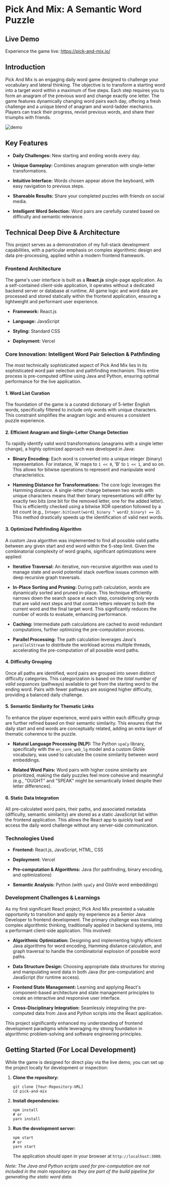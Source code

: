# Pick And Mix: A Semantic Word Puzzle

## Live Demo

Experience the game live: <https://pick-and-mix.io/>

## Introduction

Pick And Mix is an engaging daily word game designed to challenge your vocabulary and lateral thinking. The objective is to transform a starting word into a target word within a maximum of five steps. Each step requires you to form an anagram of the previous word and change exactly one letter. The game features dynamically changing word pairs each day, offering a fresh challenge and a unique blend of anagram and word-ladder mechanics. Players can track their progress, revisit previous words, and share their triumphs with friends.

![demo](demos/wordplay.gif)

## Key Features

* **Daily Challenges:** New starting and ending words every day.

* **Unique Gameplay:** Combines anagram generation with single-letter transformations.

* **Intuitive Interface:** Words chosen appear above the keyboard, with easy navigation to previous steps.

* **Shareable Results:** Share your completed puzzles with friends on social media.

* **Intelligent Word Selection:** Word pairs are carefully curated based on difficulty and semantic relevance.

## Technical Deep Dive & Architecture

This project serves as a demonstration of my full-stack development capabilities, with a particular emphasis on complex algorithmic design and data pre-processing, applied within a modern frontend framework.

### Frontend Architecture

The game's user interface is built as a **React.js** single-page application. As a self-contained client-side application, it operates without a dedicated backend server or database at runtime. All game logic and word data are processed and stored statically within the frontend application, ensuring a lightweight and performant user experience.

* **Framework:** React.js

* **Language:** JavaScript

* **Styling:** Standard CSS

* **Deployment:** Vercel

### Core Innovation: Intelligent Word Pair Selection & Pathfinding

The most technically sophisticated aspect of Pick And Mix lies in its sophisticated word pair selection and pathfinding mechanism. This entire process is pre-computed offline using Java and Python, ensuring optimal performance for the live application.

#### 1. Word List Curation

The foundation of the game is a curated dictionary of 5-letter English words, specifically filtered to include only words with unique characters. This constraint simplifies the anagram logic and ensures a consistent puzzle experience.

#### 2. Efficient Anagram and Single-Letter Change Detection

To rapidly identify valid word transformations (anagrams with a single letter change), a highly optimized approach was developed in Java:

* **Binary Encoding:** Each word is converted into a unique integer (binary) representation. For instance, 'A' maps to `1 << 0`, 'B' to `1 << 1`, and so on. This allows for bitwise operations to represent and manipulate word characteristics.

* **Hamming Distance for Transformations:** The core logic leverages the Hamming distance. A single-letter change between two words with unique characters means that their binary representations will differ by exactly two bits (one bit for the removed letter, one for the added letter). This is efficiently checked using a bitwise XOR operation followed by a bit count (e.g., `Integer.bitCount(word1_binary ^ word2_binary) == 2`). This method drastically speeds up the identification of valid next words.

#### 3. Optimized Pathfinding Algorithm

A custom Java algorithm was implemented to find all possible valid paths between any given start and end word within the 5-step limit. Given the combinatorial complexity of word graphs, significant optimizations were applied:

* **Iterative Traversal:** An iterative, non-recursive algorithm was used to manage state and avoid potential stack overflow issues common with deep recursive graph traversals.

* **In-Place Sorting and Pruning:** During path calculation, words are dynamically sorted and pruned in-place. This technique efficiently narrows down the search space at each step, considering only words that are valid next steps and that contain letters relevant to both the current word and the final target word. This significantly reduces the number of words to evaluate, enhancing performance.

* **Caching:** Intermediate path calculations are cached to avoid redundant computations, further optimizing the pre-computation process.

* **Parallel Processing:** The path calculation leverages Java's `parallelStream` to distribute the workload across multiple threads, accelerating the pre-computation of all possible word paths.

#### 4. Difficulty Grouping

Once all paths are identified, word pairs are grouped into seven distinct difficulty categories. This categorization is based on the *total number of valid sequences* (pathways) available to get from the starting word to the ending word. Pairs with fewer pathways are assigned higher difficulty, providing a balanced daily challenge.

#### 5. Semantic Similarity for Thematic Links

To enhance the player experience, word pairs within each difficulty group are further refined based on their semantic similarity. This ensures that the daily start and end words are conceptually related, adding an extra layer of thematic coherence to the puzzle.

* **Natural Language Processing (NLP):** The Python `spaCy` library, specifically with the `en_core_web_lg` model and a custom GloVe vocabulary, was used to calculate the cosine similarity between word embeddings.

* **Related Word Pairs:** Word pairs with higher cosine similarity are prioritized, making the daily puzzles feel more cohesive and meaningful (e.g., "OUGHT" and "SPEAK" might be semantically linked despite their letter differences).

#### 6. Static Data Integration

All pre-calculated word pairs, their paths, and associated metadata (difficulty, semantic similarity) are stored as a static JavaScript list within the frontend application. This allows the React app to quickly load and access the daily word challenge without any server-side communication.

### Technologies Used

* **Frontend:** React.js, JavaScript, HTML, CSS

* **Deployment:** Vercel

* **Pre-computation & Algorithms:** Java (for pathfinding, binary encoding, and optimizations)

* **Semantic Analysis:** Python (with `spaCy` and GloVe word embeddings)

### Development Challenges & Learnings

As my first significant React project, Pick And Mix presented a valuable opportunity to transition and apply my experience as a Senior Java Developer to frontend development. The primary challenge was translating complex algorithmic thinking, traditionally applied in backend systems, into a performant client-side application. This involved:

* **Algorithmic Optimization:** Designing and implementing highly efficient Java algorithms for word encoding, Hamming distance calculation, and graph traversal to handle the combinatorial explosion of possible word paths.

* **Data Structure Design:** Choosing appropriate data structures for storing and manipulating word data in both Java (for pre-computation) and JavaScript (for runtime access).

* **Frontend State Management:** Learning and applying React's component-based architecture and state management principles to create an interactive and responsive user interface.

* **Cross-Disciplinary Integration:** Seamlessly integrating the pre-computed data from Java and Python scripts into the React application.

This project significantly enhanced my understanding of frontend development paradigms while leveraging my strong foundation in algorithmic problem-solving and software engineering principles.

## Getting Started (For Local Development)

While the game is designed for direct play via the live demo, you can set up the project locally for development or inspection:

1.  **Clone the repository:**

    ```
    git clone [Your-Repository-URL]
    cd pick-and-mix
    ```

2.  **Install dependencies:**

    ```
    npm install
    # or
    yarn install
    ```

3.  **Run the development server:**

    ```
    npm start
    # or
    yarn start
    ```

    The application should open in your browser at `http://localhost:3000`.

*Note: The Java and Python scripts used for pre-computation are not included in the main repository as they are part of the build pipeline for generating the static word data.*
